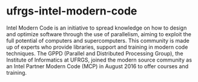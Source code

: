 # ufrgs-intel-modern-code
Intel Modern Code is an initiative to spread knowledge on how to design and optimize software through the use of parallelism, aiming to exploit the full potential of computers and supercomputers. This community is made up of experts who provide libraries, support and training in modern code techniques. The GPPD (Parallel and Distributed Processing Group), the Institute of Informatics at UFRGS, joined the modern source community as an Intel Partner Modern Code (MCP) in August 2016 to offer courses and training.
